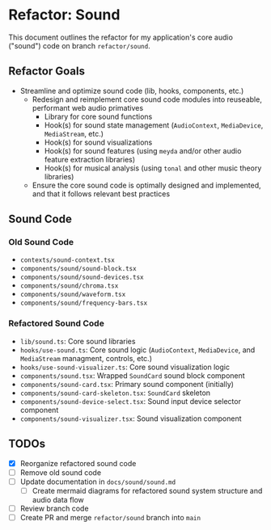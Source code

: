 # Refactor: Sound

This document outlines the refactor for my application's core audio ("sound") code on branch `refactor/sound`.

## Refactor Goals

- Streamline and optimize sound code (lib, hooks, components, etc.)
  - Redesign and reimplement core sound code modules into reuseable, performant web audio primatives
    - Library for core sound functions
    - Hook(s) for sound state management (`AudioContext`, `MediaDevice`, `MediaStream`, etc.)
    - Hook(s) for sound visualizations
    - Hook(s) for sound features (using `meyda` and/or other audio feature extraction libraries)
    - Hook(s) for musical analysis (using `tonal` and other music theory libraries)
  - Ensure the core sound code is optimally designed and implemented, and that it follows relevant best practices

## Sound Code

### Old Sound Code

- `contexts/sound-context.tsx`
- `components/sound/sound-block.tsx`
- `components/sound/sound-devices.tsx`
- `components/sound/chroma.tsx`
- `components/sound/waveform.tsx`
- `components/sound/frequency-bars.tsx`

### Refactored Sound Code

- `lib/sound.ts`: Core sound libraries
- `hooks/use-sound.ts`: Core sound logic (`AudioContext`, `MediaDevice`, and `MediaStream` managment, controls, etc.)
- `hooks/use-sound-visualizer.ts`: Core sound visualization logic
- `components/sound.tsx`: Wrapped `SoundCard` sound block component
- `components/sound-card.tsx`: Primary sound component (initially)
- `components/sound-card-skeleton.tsx`: `SoundCard` skeleton
- `components/sound-device-select.tsx`: Sound input device selector component
- `components/sound-visualizer.tsx`: Sound visualization component

## TODOs

- [x] Reorganize refactored sound code
- [ ] Remove old sound code
- [ ] Update documentation in `docs/sound/sound.md`
  - [ ] Create mermaid diagrams for refactored sound system structure and audio data flow
- [ ] Review branch code
- [ ] Create PR and merge `refactor/sound` branch into `main`